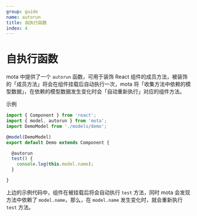 ```yaml
---
group: guide
name: autorun
title: 自执行函数
index: 4
---
```


# 自执行函数

mota 中提供了一个 `autorun` 函数，可用于装饰 React 组件的成员方法，被装饰的「成员方法」将会在组件挂载后自动执行一次，mota 将「收集方法中依赖的模型数据」，在依赖的模型数据发生变化时会「自动重新执行」对应的组件方法。

示例

```js
import { Component } from 'react';
import { model, autorun } from 'mota';
import DemoModel from './models/demo';

@model(DemoModel)
export default Demo extends Component {

  @autorun
  test() {
    console.log(this.model.name);
  }

}
```

上边的示例代码中，组件在被挂载后将会自动执行 `test` 方法，同时 mota 会发现方法中依赖了 `model.name`，那么，在 `model.name` 发生变化时，就会重新执行 `test` 方法。